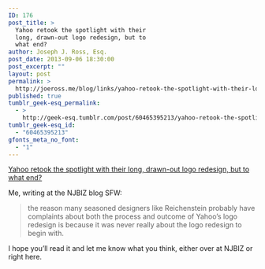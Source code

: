 ```yaml
---
ID: 176
post_title: >
  Yahoo retook the spotlight with their
  long, drawn-out logo redesign, but to
  what end?
author: Joseph J. Ross, Esq.
post_date: 2013-09-06 18:30:00
post_excerpt: ""
layout: post
permalink: >
  http://joeross.me/blog/links/yahoo-retook-the-spotlight-with-their-long/
published: true
tumblr_geek-esq_permalink:
  - >
    http://geek-esq.tumblr.com/post/60465395213/yahoo-retook-the-spotlight-with-their-long
tumblr_geek-esq_id:
  - "60465395213"
gfonts_meta_no_font:
  - "1"
---
```

<a href='http://www.njbiz.com/article/20130906/SFW/130909883/Yahoo-retook-the-spotlight-with-their-long-drawn-out-logo-redesign-but-to-what-end?utm_source=buffer&amp;utm_campaign=Buffer&amp;utm_content=buffer5b899&amp;utm_medium=twitter'>Yahoo retook the spotlight with their long, drawn-out logo redesign, but to what end?</a><div class="link_description"><p>Me, writing at the NJBIZ blog SFW:</p>

<blockquote>
  <p>the reason many seasoned designers like Reichenstein probably have complaints about both the process and outcome of Yahoo&#8217;s logo redesign is because it was never really about the logo redesign to begin with.</p>
</blockquote>

<p>I hope you&#8217;ll read it and let me know what you think, either over at NJBIZ or right here.</p></div>